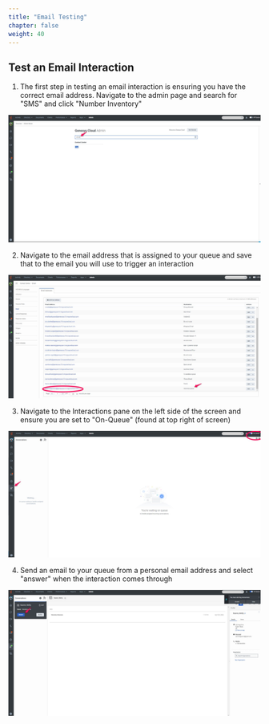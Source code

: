 ```yaml
---
title: "Email Testing"
chapter: false
weight: 40
---
```


## Test an Email Interaction

1. The first step in testing an email interaction is ensuring you have the correct email address. Navigate to the admin page and search for "SMS" and click "Number Inventory"

![adminemail](/images/adminemail.jpg)

2. Navigate to the email address that is assigned to your queue and save that to the email you will use to trigger an interaction

![emailaddress](/images/emailaddress.jpg)

3. Navigate to the Interactions pane on the left side of the screen and ensure you are set to "On-Queue" (found at top right of screen)

![interactionpane](/images/interactionpane.jpg)

4. Send an email to your queue from a personal email address and select "answer" when the interaction comes through

![incomingemail](/images/incomingemail.jpg)
